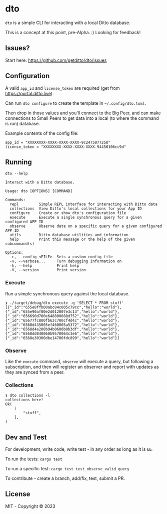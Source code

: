 # dto

`dto` is a simple CLI for interacting with a local Ditto database.

This is a concept at this point, pre-Alpha. :) Looking for feedback!

## Issues?

Start here: https://github.com/getditto/dto/issues

## Configuration

A valid `app_id` and `license_token` are required (get from https://portal.ditto.live).

Can run `dto configure` to create the template in `~/.config/dto.toml`.

Then drop in those values and you'll connect to the Big Peer, and can make connections to Small Peers to get data into a local (to where the command is run) database.

Example contents of the config file:
```
app_id = "XXXXXXXX-XXXX-XXXX-XXXX-9c2475077258"
license_token = "XXXXXXXX-XXXX-XXXX-XXXX-94450106cc9d"
```

## Running

`dto --help`

```
Interact with a Ditto database.

Usage: dto [OPTIONS] [COMMAND]

Commands:
  repl         Simple REPL interface for interacting with Ditto data
  collections  View Ditto's local collections for your App ID
  configure    Create or show dto's configuration file
  execute      Execute a single synchronous query for a given configured APP ID
  observe      Observe data on a specific query for a given configured APP ID
  utils        Ditto database utilities and information
  help         Print this message or the help of the given subcommand(s)

Options:
  -c, --config <FILE>  Sets a custom config file
  -v, --verbose...     Turn debugging information on
  -h, --help           Print help
  -V, --version        Print version
```

### Execute
Run a simple synchronous query against the local database.

```
❯ ./target/debug/dto execute -q 'SELECT * FROM stuff'
[{"_id":"655e8ffb00abc84c005c79cc","hello":"world"},{"_id":"655e90af00e2d012007e3c13","hello":"world"},{"_id":"656690d700e648800088d752","hello":"world"},{"_id":"65677fc800fb63c700cf4d4c","hello":"world"},{"_id":"6568d435005ef460005a5372","hello":"world"},{"_id":"6568d4e200b94b0600b0b3df","hello":"world"},{"_id":"6568dd040060b9570064c3e6","hello":"world"},{"_id":"6568e30300dbe14700fdc899","hello":"world"}]
```

### Observe
Like the `execute` command, `observe` will execute a query, but following a
subscription, and then will register an observer and report with updates as they
are synced from a peer.

### Collections

```
❯ dto collections -l
collections here!
Ok(
    [
        "stuff",
    ],
)
```

## Dev and Test

For development, write code, write test - in any order as long as it is `&&`.

To run the tests: `cargo test`

To run a specific test: `cargo test test_observe_valid_query`

To contribute - create a branch, add/fix, test, submit a PR.

## License

MIT - Copyright © 2023 <DittoLive>
